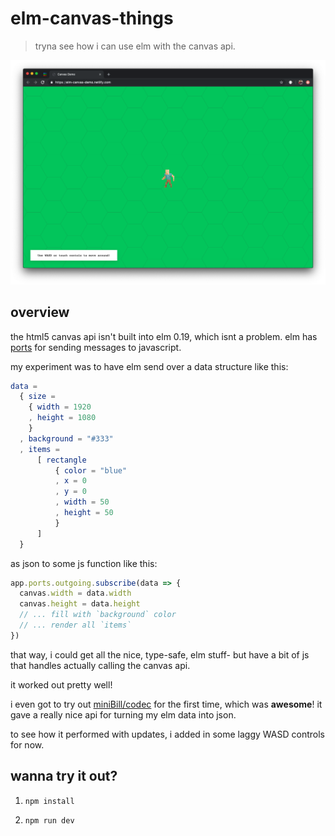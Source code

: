 # elm-canvas-things
> tryna see how i can use elm with the canvas api.

![Screenshot](./screenshot.png)

## overview

the html5 canvas api isn't built into elm 0.19, which isnt a problem. elm has [ports](https://guide.elm-lang.org/interop/ports.html) for sending messages to javascript.

my experiment was to have elm send over a data structure like this:

```elm
data =
  { size =
    { width = 1920
    , height = 1080
    }
  , background = "#333"
  , items =
      [ rectangle
          { color = "blue"
          , x = 0
          , y = 0
          , width = 50
          , height = 50
          }
      ]
  }
```

as json to some js function like this:

```js
app.ports.outgoing.subscribe(data => {
  canvas.width = data.width
  canvas.height = data.height
  // ... fill with `background` color
  // ... render all `items`
})
```

that way, i could get all the nice, type-safe, elm stuff- but have a bit of js that handles actually calling the canvas api.

it worked out pretty well!

i even got to try out [miniBill/codec](https://package.elm-lang.org/packages/miniBill/elm-codec/latest) for the first time, which was __awesome__! it gave a really nice api for turning my elm data into json.

to see how it performed with updates, i added in some laggy WASD controls for now.

## wanna try it out?

1. `npm install`

1. `npm run dev`